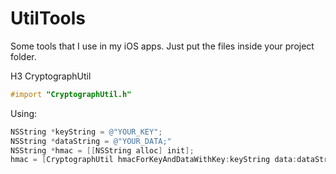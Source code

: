 # UtilTools

Some tools that I use in my iOS apps. Just put the files inside your project folder.

H3 CryptographUtil
```objective-c
#import "CryptographUtil.h"
```
Using:
```objective-c
NSString *keyString = @"YOUR_KEY";
NSString *dataString = @"YOUR_DATA;"
NSString *hmac = [[NSString alloc] init];
hmac = [CryptographUtil hmacForKeyAndDataWithKey:keyString data:dataString];
```
